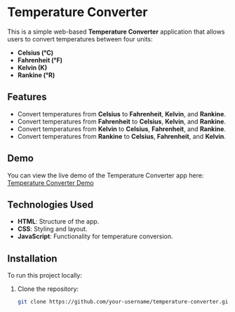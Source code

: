 
# Temperature Converter

This is a simple web-based **Temperature Converter** application that allows users to convert temperatures between four units:
- **Celsius (°C)**
- **Fahrenheit (°F)**
- **Kelvin (K)**
- **Rankine (°R)**

## Features
- Convert temperatures from **Celsius** to **Fahrenheit**, **Kelvin**, and **Rankine**.
- Convert temperatures from **Fahrenheit** to **Celsius**, **Kelvin**, and **Rankine**.
- Convert temperatures from **Kelvin** to **Celsius**, **Fahrenheit**, and **Rankine**.
- Convert temperatures from **Rankine** to **Celsius**, **Fahrenheit**, and **Kelvin**.

## Demo
You can view the live demo of the Temperature Converter app here:
[Temperature Converter Demo](https://temprature-converter-six.vercel.app)
## Technologies Used
- **HTML**: Structure of the app.
- **CSS**: Styling and layout.
- **JavaScript**: Functionality for temperature conversion.
  
## Installation

To run this project locally:

1. Clone the repository:
   ```bash
   git clone https://github.com/your-username/temperature-converter.git

